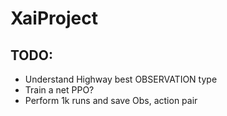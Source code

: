 # XaiProject

## TODO:
* Understand Highway best OBSERVATION type
* Train a net PPO?
* Perform 1k runs and save Obs, action pair
